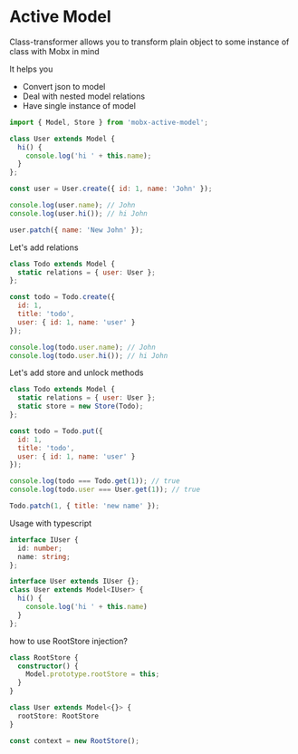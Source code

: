 # Active Model
Class-transformer allows you to transform plain object to some instance of class with Mobx in mind

It helps you
- Convert json to model
- Deal with nested model relations
- Have single instance of model

```javascript
import { Model, Store } from 'mobx-active-model';

class User extends Model {
  hi() {
    console.log('hi ' + this.name);
  }
};

const user = User.create({ id: 1, name: 'John' });

console.log(user.name); // John
console.log(user.hi()); // hi John

user.patch({ name: 'New John' });
```
Let's add relations
```javascript
class Todo extends Model {
  static relations = { user: User };
};

const todo = Todo.create({
  id: 1,
  title: 'todo',
  user: { id: 1, name: 'user' }
});

console.log(todo.user.name); // John
console.log(todo.user.hi()); // hi John
```
Let's add store and unlock methods
```javascript
class Todo extends Model {
  static relations = { user: User };
  static store = new Store(Todo);
};

const todo = Todo.put({
  id: 1,
  title: 'todo',
  user: { id: 1, name: 'user' }
});

console.log(todo === Todo.get(1)); // true
console.log(todo.user === User.get(1)); // true

Todo.patch(1, { title: 'new name' });
```

Usage with typescript

```typescript
interface IUser {
  id: number;
  name: string;
};

interface User extends IUser {};
class User extends Model<IUser> {
  hi() {
    console.log('hi ' + this.name)
  }
};
```

how to use RootStore injection?

```typescript
class RootStore {
  constructor() {
    Model.prototype.rootStore = this;
  }
}

class User extends Model<{}> {
  rootStore: RootStore
}

const context = new RootStore();
```
